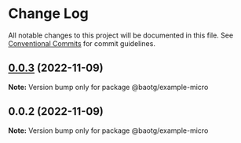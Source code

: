 # Change Log

All notable changes to this project will be documented in this file.
See [Conventional Commits](https://conventionalcommits.org) for commit guidelines.

## [0.0.3](https://github.com/BaoTran1203/nodejs-monorepo/compare/@baotg/example-micro@0.0.2...@baotg/example-micro@0.0.3) (2022-11-09)

**Note:** Version bump only for package @baotg/example-micro





## 0.0.2 (2022-11-09)

**Note:** Version bump only for package @baotg/example-micro
